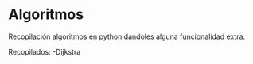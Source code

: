 # Algoritmos
Recopilación algoritmos en python dandoles alguna funcionalidad extra.

Recopilados:
-Dijkstra


